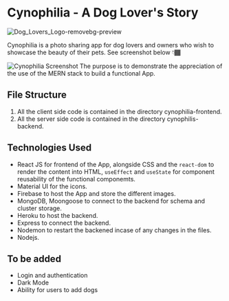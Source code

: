 # Cynophilia - A Dog Lover's Story
![Dog_Lovers_Logo-removebg-preview](https://user-images.githubusercontent.com/65196859/178743364-022ffaf6-7f5a-4bb9-ae97-7ff53fc969fe.png)

Cynophilia is a photo sharing app for dog lovers and owners who wish to showcase the beauty of their pets.
See screenshot below 👇🏾

![Cynophilia Screenshot](https://user-images.githubusercontent.com/65196859/179350877-ba0a496e-7213-46ec-b9d5-bb249077c059.png)
The purpose is to demonstrate the appreciation of the use of the MERN stack to build a functional App.

## File Structure
1. All the client side code is contained in the directory cynophilia-frontend.
2. All the server side code is contained in the directory cynophilis-backend.

## Technologies Used
- React JS for frontend of the App, alongside CSS and the `react-dom` to render the content into HTML, `useEffect` and `useState` for component reusability of the functional componemts.
- Material UI for the icons.
- Firebase to host the App and store the different images.
- MongoDB, Moongoose to connect to the backend for schema and cluster storage.
- Heroku to host the backend.
- Express to connect the backend.
- Nodemon to restart the backened incase of any changes in the files.
- Nodejs.

## To be added
- Login and authentication
- Dark Mode
- Ability for users to add dogs
